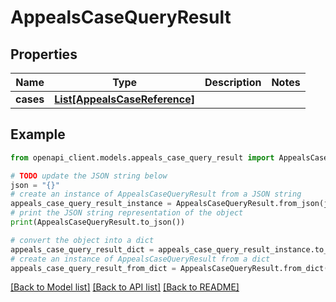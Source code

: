 # AppealsCaseQueryResult


## Properties

Name | Type | Description | Notes
------------ | ------------- | ------------- | -------------
**cases** | [**List[AppealsCaseReference]**](AppealsCaseReference.md) |  | 

## Example

```python
from openapi_client.models.appeals_case_query_result import AppealsCaseQueryResult

# TODO update the JSON string below
json = "{}"
# create an instance of AppealsCaseQueryResult from a JSON string
appeals_case_query_result_instance = AppealsCaseQueryResult.from_json(json)
# print the JSON string representation of the object
print(AppealsCaseQueryResult.to_json())

# convert the object into a dict
appeals_case_query_result_dict = appeals_case_query_result_instance.to_dict()
# create an instance of AppealsCaseQueryResult from a dict
appeals_case_query_result_from_dict = AppealsCaseQueryResult.from_dict(appeals_case_query_result_dict)
```
[[Back to Model list]](../README.md#documentation-for-models) [[Back to API list]](../README.md#documentation-for-api-endpoints) [[Back to README]](../README.md)


